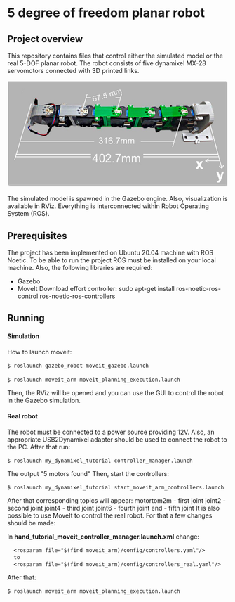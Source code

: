 # 5 degree of freedom planar robot

## Project overview
This repository contains files that control either the simulated model or the real 5-DOF planar robot. The robot consists of five dynamixel MX-28 servomotors connected with 3D printed links.

![text](https://github.com/fenixkz/ros_snake_robot/blob/master/5dofrobot.jpg)

The simulated model is spawned in the Gazebo engine. Also, visualization is available in RViz. Everything is interconnected within Robot Operating System (ROS). 

## Prerequisites 
The project has been implemented on Ubuntu 20.04 machine with ROS Noetic. To be able to run the project ROS must be installed on your local machine. Also, the following libraries are required:

  - Gazebo
  - MoveIt
Download effort controller: sudo apt-get install ros-noetic-ros-control ros-noetic-ros-controllers
## Running
#### Simulation
How to launch moveit:

```
$ roslaunch gazebo_robot moveit_gazebo.launch

$ roslaunch moveit_arm moveit_planning_execution.launch
```
Then, the RViz will be opened and you can use the GUI to control the robot in the Gazebo simulation.
#### Real robot
The robot must be connected to a power source providing 12V. Also, an appropriate USB2Dynamixel adapter should be used to connect the robot to the PC. After that run:
```
$ roslaunch my_dynamixel_tutorial controller_manager.launch
```
The output "5 motors found"
Then, start the controllers:
```
$ roslaunch my_dynamixel_tutorial start_moveit_arm_controllers.launch
```
After that corresponding topics will appear:
motortom2m - first joint
joint2 - second joint
joint4 - third joint
joint6 - fourth joint
end - fifth joint
It is also possible to use MoveIt to control the real robot. For that a few changes should be made:

In **hand_tutorial_moveit_controller_manager.launch.xml** change:
```
  <rosparam file="$(find moveit_arm)/config/controllers.yaml"/>
  to
  <rosparam file="$(find moveit_arm)/config/controllers_real.yaml"/>
```

After that:
```
$ roslaunch moveit_arm moveit_planning_execution.launch
```

